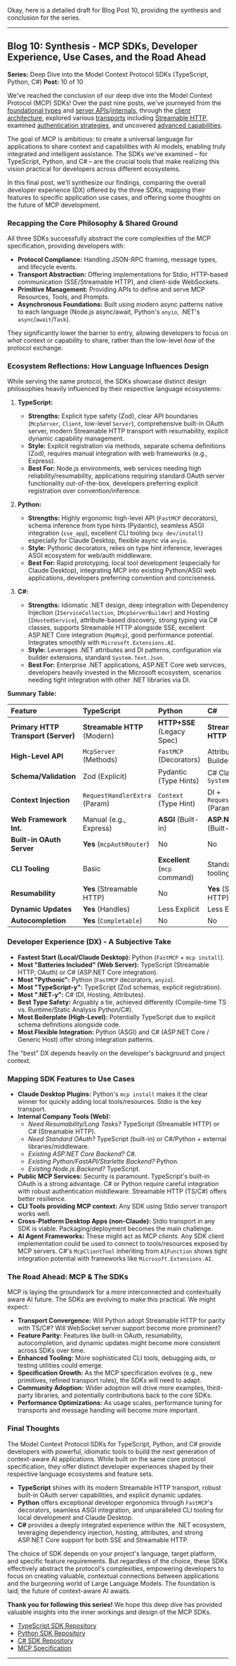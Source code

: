 Okay, here is a detailed draft for Blog Post 10, providing the synthesis and conclusion for the series.

---

## Blog 10: Synthesis - MCP SDKs, Developer Experience, Use Cases, and the Road Ahead

**Series:** Deep Dive into the Model Context Protocol SDKs (TypeScript, Python, C#)
**Post:** 10 of 10

We've reached the conclusion of our deep dive into the Model Context Protocol (MCP) SDKs! Over the past nine posts, we've journeyed from the [foundational types](link-to-post-2) and [server APIs](link-to-post-3)/[internals](link-to-post-4), through the [client architecture](link-to-post-5), explored various [transports](link-to-post-6) including [Streamable HTTP](link-to-post-7), examined [authentication strategies](link-to-post-8), and uncovered [advanced capabilities](link-to-post-9).

The goal of MCP is ambitious: to create a universal language for applications to share context and capabilities with AI models, enabling truly integrated and intelligent assistance. The SDKs we've examined – for TypeScript, Python, and C# – are the crucial tools that make realizing this vision practical for developers across different ecosystems.

In this final post, we'll synthesize our findings, comparing the overall developer experience (DX) offered by the three SDKs, mapping their features to specific application use cases, and offering some thoughts on the future of MCP development.

### Recapping the Core Philosophy & Shared Ground

All three SDKs successfully abstract the core complexities of the MCP specification, providing developers with:

*   **Protocol Compliance:** Handling JSON-RPC framing, message types, and lifecycle events.
*   **Transport Abstraction:** Offering implementations for Stdio, HTTP-based communication (SSE/Streamable HTTP), and client-side WebSockets.
*   **Primitive Management:** Providing APIs to define and serve MCP Resources, Tools, and Prompts.
*   **Asynchronous Foundations:** Built using modern async patterns native to each language (Node.js async/await, Python's `anyio`, .NET's `async`/`await`/`Task`).

They significantly lower the barrier to entry, allowing developers to focus on *what* context or capability to share, rather than the low-level *how* of the protocol exchange.

### Ecosystem Reflections: How Language Influences Design

While serving the same protocol, the SDKs showcase distinct design philosophies heavily influenced by their respective language ecosystems:

1.  **TypeScript:**
    *   **Strengths:** Explicit type safety (Zod), clear API boundaries (`McpServer`, `Client`, low-level `Server`), comprehensive built-in OAuth server, modern Streamable HTTP transport with resumability, explicit dynamic capability management.
    *   **Style:** Explicit registration via methods, separate schema definitions (Zod), requires manual integration with web frameworks (e.g., Express).
    *   **Best For:** Node.js environments, web services needing high reliability/resumability, applications requiring standard OAuth server functionality out-of-the-box, developers preferring explicit registration over convention/inference.

2.  **Python:**
    *   **Strengths:** Highly ergonomic high-level API (`FastMCP` decorators), schema inference from type hints (Pydantic), seamless ASGI integration (`sse_app`), excellent CLI tooling (`mcp dev/install`) especially for Claude Desktop, flexible async via `anyio`.
    *   **Style:** Pythonic decorators, relies on type hint inference, leverages ASGI ecosystem for web/auth middleware.
    *   **Best For:** Rapid prototyping, local tool development (especially for Claude Desktop), integrating MCP into existing Python/ASGI web applications, developers preferring convention and conciseness.

3.  **C#:**
    *   **Strengths:** Idiomatic .NET design, deep integration with Dependency Injection (`IServiceCollection`, `IMcpServerBuilder`) and Hosting (`IHostedService`), attribute-based discovery, strong typing via C# classes, supports Streamable HTTP alongside SSE, excellent ASP.NET Core integration (`MapMcp`), good performance potential. Integrates smoothly with `Microsoft.Extensions.AI`.
    *   **Style:** Leverages .NET attributes and DI patterns, configuration via builder extensions, standard `System.Text.Json`.
    *   **Best For:** Enterprise .NET applications, ASP.NET Core web services, developers heavily invested in the Microsoft ecosystem, scenarios needing tight integration with other .NET libraries via DI.

**Summary Table:**

| Feature              | TypeScript                   | Python                       | C#                             |
| :------------------- | :--------------------------- | :--------------------------- | :----------------------------- |
| **Primary HTTP Transport (Server)** | **Streamable HTTP** (Modern) | **HTTP+SSE** (Legacy Spec)   | **Streamable HTTP** / SSE        |
| **High-Level API**   | `McpServer` (Methods)        | `FastMCP` (Decorators)       | Attributes + DI Builder        |
| **Schema/Validation**| Zod (Explicit)               | Pydantic (Type Hints)        | C# Classes + `System.Text.Json`|
| **Context Injection**| `RequestHandlerExtra` (Param)| `Context` (Type Hint)        | DI + `RequestContext` (Param)  |
| **Web Framework Int.**| Manual (e.g., Express)       | **ASGI** (Built-in)          | **ASP.NET Core** (Built-in)    |
| **Built-in OAuth Server**| **Yes** (`mcpAuthRouter`)  | No                           | No                             |
| **CLI Tooling**      | Basic                        | **Excellent** (`mcp` command)| Standard `dotnet` tooling      |
| **Resumability**     | **Yes** (Streamable HTTP)    | No                           | **Yes** (Streamable HTTP)      |
| **Dynamic Updates**  | **Yes** (Handles)            | Less Explicit                | Less Explicit                  |
| **Autocompletion**   | **Yes** (`Completable`)      | No                           | No                             |

### Developer Experience (DX) - A Subjective Take

*   **Fastest Start (Local/Claude Desktop):** Python (`FastMCP` + `mcp install`).
*   **Most "Batteries Included" (Web Server):** TypeScript (Streamable HTTP, OAuth) or C# (ASP.NET Core integration).
*   **Most "Pythonic":** Python (`FastMCP` decorators, `anyio`).
*   **Most "TypeScript-y":** TypeScript (Zod schemas, explicit registration).
*   **Most ".NET-y":** C# (DI, Hosting, Attributes).
*   **Best Type Safety:** Arguably a tie, achieved differently (Compile-time TS vs. Runtime/Static Analysis Python/C#).
*   **Most Boilerplate (High-Level):** Potentially TypeScript due to explicit schema definitions alongside code.
*   **Most Flexible Integration:** Python (ASGI) and C# (ASP.NET Core / Generic Host) offer strong integration patterns.

The "best" DX depends heavily on the developer's background and project context.

### Mapping SDK Features to Use Cases

*   **Claude Desktop Plugins:** Python's `mcp install` makes it the clear winner for quickly adding local tools/resources. Stdio is the key transport.
*   **Internal Company Tools (Web):**
    *   *Need Resumability/Long Tasks?* TypeScript (Streamable HTTP) or C# (Streamable HTTP).
    *   *Need Standard OAuth?* TypeScript (built-in) or C#/Python + external libraries/middleware.
    *   *Existing ASP.NET Core Backend?* C#.
    *   *Existing Python/FastAPI/Starlette Backend?* Python.
    *   *Existing Node.js Backend?* TypeScript.
*   **Public MCP Services:** Security is paramount. TypeScript's built-in OAuth is a strong advantage. C# or Python require careful integration with robust authentication middleware. Streamable HTTP (TS/C#) offers better resilience.
*   **CLI Tools providing MCP context:** Any SDK using Stdio server transport works well.
*   **Cross-Platform Desktop Apps (non-Claude):** Stdio transport in any SDK is viable. Packaging/deployment becomes the main challenge.
*   **AI Agent Frameworks:** These might act as MCP *clients*. Any SDK client implementation could be used to connect to tools/resources exposed by MCP servers. C#'s `McpClientTool` inheriting from `AIFunction` shows tight integration potential with frameworks like `Microsoft.Extensions.AI`.

### The Road Ahead: MCP & The SDKs

MCP is laying the groundwork for a more interconnected and contextually aware AI future. The SDKs are evolving to make this practical. We might expect:

*   **Transport Convergence:** Will Python adopt Streamable HTTP for parity with TS/C#? Will WebSocket server support become more prominent?
*   **Feature Parity:** Features like built-in OAuth, resumability, autocompletion, and dynamic updates might become more consistent across SDKs over time.
*   **Enhanced Tooling:** More sophisticated CLI tools, debugging aids, or testing utilities could emerge.
*   **Specification Growth:** As the MCP specification evolves (e.g., new primitives, refined transport rules), the SDKs will need to adapt.
*   **Community Adoption:** Wider adoption will drive more examples, third-party libraries, and potentially contributions back to the core SDKs.
*   **Performance Optimizations:** As usage scales, performance tuning for transports and message handling will become more important.

### Final Thoughts

The Model Context Protocol SDKs for TypeScript, Python, and C# provide developers with powerful, idiomatic tools to build the next generation of context-aware AI applications. While built on the same core protocol specification, they offer distinct developer experiences shaped by their respective language ecosystems and feature sets.

*   **TypeScript** shines with its modern Streamable HTTP transport, robust built-in OAuth server capabilities, and explicit dynamic updates.
*   **Python** offers exceptional developer ergonomics through `FastMCP`'s decorators, seamless ASGI integration, and unparalleled CLI tooling for local development and Claude Desktop.
*   **C#** provides a deeply integrated experience within the .NET ecosystem, leveraging dependency injection, hosting, attributes, and strong ASP.NET Core support for both SSE and Streamable HTTP.

The choice of SDK depends on your project's language, target platform, and specific feature requirements. But regardless of the choice, these SDKs effectively abstract the protocol's complexities, empowering developers to focus on creating valuable, contextual connections between applications and the burgeoning world of Large Language Models. The foundation is laid; the future of context-aware AI awaits.

**Thank you for following this series!** We hope this deep dive has provided valuable insights into the inner workings and design of the MCP SDKs.

*   [TypeScript SDK Repository](https://github.com/modelcontextprotocol/typescript-sdk)
*   [Python SDK Repository](https://github.com/modelcontextprotocol/python-sdk)
*   [C# SDK Repository](https://github.com/modelcontextprotocol/csharp-sdk)
*   [MCP Specification](https://spec.modelcontextprotocol.io)

---